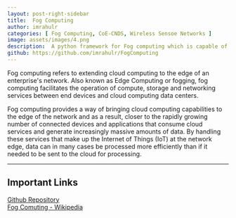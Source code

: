 ```yaml
---
layout: post-right-sidebar
title:  Fog Computing
author: imrahulr
categories: [ Fog Computing, CoE-CNDS, Wireless Sensoe Networks ]
image: assets/images/4.png  
description:  A python framework for Fog computing which is capable of performing both supervision and control of wireless sensor networks of any type.
github: https://github.com/imrahulr/FogComputing
---
```


Fog computing refers to extending cloud computing to the edge of an enterprise's network. Also known as Edge Computing or fogging, fog computing facilitates the operation of compute, storage and networking services between end devices and cloud computing data centers.

Fog computing provides a way of bringing cloud computing capabilities to the edge of the network and as a result, closer to the rapidly growing number of connected devices and applications that consume cloud services and generate increasingly massive amounts of data. By handling these services that make up the Internet of Things (IoT) at the network edge, data can in many cases be processed more efficiently than if it needed to be sent to the cloud for processing.

---

## Important Links

<a href="https://github.com/imrahulr/FogComputing">Github Repository</a><br>
<a href="https://en.wikipedia.org/wiki/Fog_computing">Fog Comuting - Wikipedia</a><br>
